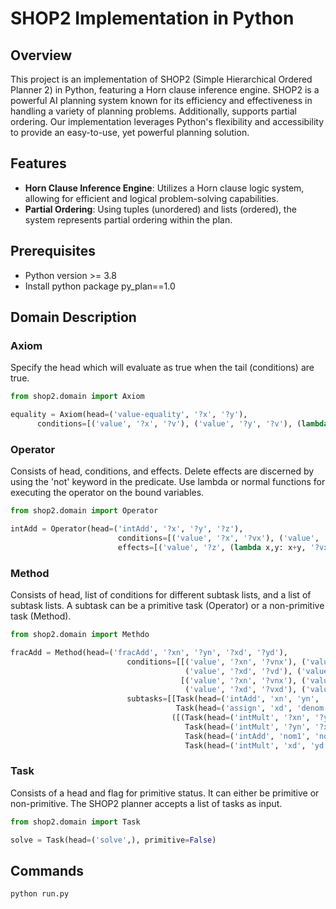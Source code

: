 # SHOP2 Implementation in Python

## Overview

This project is an implementation of SHOP2 (Simple Hierarchical Ordered Planner 2) in Python, featuring a Horn clause inference engine. 
SHOP2 is a powerful AI planning system known for its efficiency and effectiveness in handling a variety of planning problems. Additionally, 
supports partial ordering. Our implementation leverages Python's flexibility and accessibility to provide an easy-to-use, yet powerful 
planning solution.

## Features

- **Horn Clause Inference Engine**: Utilizes a Horn clause logic system, allowing for efficient and logical problem-solving capabilities.
- **Partial Ordering**: Using tuples (unordered) and lists (ordered), the system represents partial ordering within the plan.

## Prerequisites

- Python version >= 3.8
- Install python package py_plan==1.0 

## Domain Description
### Axiom
Specify the head which will evaluate as true when the tail (conditions) are true.
```python
from shop2.domain import Axiom

equality = Axiom(head=('value-equality', '?x', '?y'), 
      conditions=[('value', '?x', '?v'), ('value', '?y', '?v'), (lambda x, y: x<y, '?x', '?y')])
```

### Operator
Consists of head, conditions, and effects. Delete effects are discerned by using the 'not' keyword in the predicate. Use lambda or normal functions for executing the operator on the bound variables. 
```python
from shop2.domain import Operator

intAdd = Operator(head=('intAdd', '?x', '?y', '?z'),
                        conditions=[('value', '?x', '?vx'), ('value', '?y', '?vy')],
                        effects=[('value', '?z', (lambda x,y: x+y, '?vx', '?vy'))]),
```

### Method
Consists of head, list of conditions for different subtask lists, and a list of subtask lists. A subtask can be a primitive task (Operator) or a non-primitive task (Method).
```python
from shop2.domain import Methdo

fracAdd = Method(head=('fracAdd', '?xn', '?yn', '?xd', '?yd'),
                          conditions=[[('value', '?xn', '?vnx'), ('value', '?yn', '?vny'),
                                       ('value', '?xd', '?vd'), ('value', '?yd', '?vd')],
                                      [('value', '?xn', '?vnx'), ('value', '?yn', '?vny'),
                                       ('value', '?xd', '?vxd'), ('value', '?yd', '?vyd')]],
                          subtasks=[[Task(head=('intAdd', 'xn', 'yn', 'nom'), primitive=True),
                                     Task(head=('assign', 'xd', 'denom'), primitive=True)],
                                    ([(Task(head=('intMult', '?xn', '?yd', 'nom1'), primitive=True),
                                       Task(head=('intMult', '?yn', '?xd', 'nom2'), primitive=True)),
                                       Task(head=('intAdd', 'nom1', 'nom2', 'nom'), primitive=True)],
                                       Task(head=('intMult', 'xd', 'yd', 'denom'), primitive=True))]),
```

### Task
Consists of a head and flag for primitive status. It can either be primitive or non-primitive. The SHOP2 planner accepts a list of tasks as input.
```python
from shop2.domain import Task

solve = Task(head=('solve',), primitive=False)
```

## Commands
```
python run.py
```
